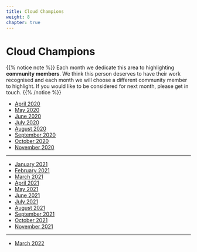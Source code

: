 ```yaml
---
title: Cloud Champions
weight: 8
chapter: true
---
```


# **Cloud Champions**

{{% notice note %}}
Each month we dedicate this area to highlighting **community members**. We think this person deserves to have their work recognised and each month we will choose a different community member to highlight.
If you would like to be considered for next month, please get in touch.
{{% /notice %}}


+ [April 2020](/cloud_champions/april2020/)
+ [May 2020](/cloud_champions/may2020/)
+ [June 2020](/cloud_champions/june2020/)
+ [July 2020](/cloud_champions/july2020/)
+ [August 2020](/cloud_champions/august2020/)
+ [September 2020](/cloud_champions/september2020/)
+ [October 2020](/cloud_champions/october2020/)
+ [November 2020](/cloud_champions/november2020/)
---
+ [January 2021](/cloud_champions/january2021/)
+ [February 2021](/cloud_champions/february2021/)
+ [March 2021](/cloud_champions/march2021/)
+ [April 2021](/cloud_champions/april2021/)
+ [May 2021](/cloud_champions/may2021/)
+ [June 2021](/cloud_champions/june2021/)
+ [July 2021](/cloud_champions/july2021/)
+ [August 2021](/cloud_champions/august2021/)
+ [September 2021](/cloud_champions/september2021/)
+ [October 2021](/cloud_champions/october2021/)
+ [November 2021](/cloud_champions/november2021/)
---
+ [March 2022](/cloud_champions/march2022/)